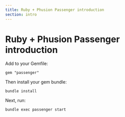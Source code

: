 ```yaml
---
title: Ruby + Phusion Passenger introduction
section: intro
---
```

# Ruby + Phusion Passenger introduction

Add to your Gemfile:

    gem "passenger"

Then install your gem bundle:

    bundle install

Next, run:

    bundle exec passenger start
